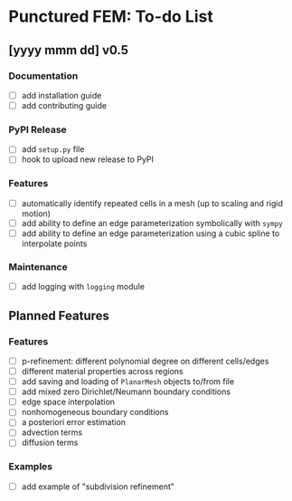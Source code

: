 # Punctured FEM: To-do List


## [yyyy mmm dd] v0.5
### Documentation
- [ ] add installation guide
- [ ] add contributing guide
### PyPI Release
- [ ] add `setup.py` file
- [ ] hook to upload new release to PyPI
### Features
- [ ] automatically identify repeated cells in a mesh (up to scaling and rigid motion)
- [ ] add ability to define an edge parameterization symbolically with `sympy`
- [ ] add ability to define an edge parameterization using a cubic spline to interpolate points
### Maintenance
- [ ] add logging with `logging` module


## Planned Features

### Features
- [ ] p-refinement: different polynomial degree on different cells/edges
- [ ] different material properties across regions
- [ ] add saving and loading of `PlanarMesh` objects to/from file
- [ ] add mixed zero Dirichlet/Neumann boundary conditions
- [ ] edge space interpolation
- [ ] nonhomogeneous boundary conditions
- [ ] a posteriori error estimation
- [ ] advection terms
- [ ] diffusion terms
### Examples
- [ ] add example of "subdivision refinement"
